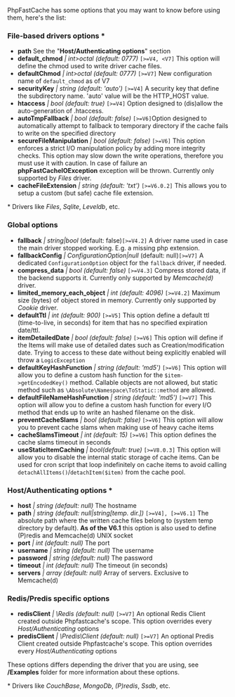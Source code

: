 PhpFastCache has some options that you may want to know before using them, here's the list:

### File-based drivers options *
* **path** See the "**Host/Authenticating options**" section
* **default_chmod** _| int>octal (default: 0777)_ `[>=V4, <V7]` This option will define the chmod used to write driver cache files.
* **defaultChmod** _| int>octal (default: 0777)_ `[>=V7]` New configuration name of `default_chmod` as of V7
* **securityKey** _| string (default: 'auto')_ `[>=V4]` A security key that define the subdirectory name. 'auto' value will be the HTTP_HOST value.
* **htaccess** _| bool (default: true)_ `[>=V4]` Option designed to (dis)allow the auto-generation of .htaccess.
* **autoTmpFallback** _| bool (default: false)_ `[>=V6]`Option designed to automatically attempt to fallback to temporary directory if the cache fails to write on the specified directory
* **secureFileManipulation** _| bool (default: false)_ `[>=V6]` This option enforces a strict I/O manipulation policy by adding more integrity checks. This option may slow down the write operations, therefore you must use it with caution. In case of failure an **phpFastCacheIOException** exception will be thrown. Currently only supported by _Files_ driver.
* **cacheFileExtension** _| string (default: 'txt')_ `[>=V6.0.2]` This allows you to setup a custom (but safe) cache file extension.

\* Drivers like _Files_, _Sqlite_, _Leveldb_, etc.

### Global options
* **fallback** _| string|bool_  (default: false)`[>=V4.2]` A driver name used in case the main driver stopped working. E.g. a missing php extension.
* **fallbackConfig** _| ConfigurationOption|null_  (default: null)`[>=V7]` A dedicated `ConfigurationOption` object for the `fallback` driver, if needed.
* **compress_data** _| bool (default: false)_ `[>=V4.3]` Compress stored data, if the backend supports it. Currently only supported by _Memcache(d)_ driver.
* **limited_memory_each_object** _| int (default: 4096)_ `[>=V4.2]` Maximum size (bytes) of object stored in memory. Currently only supported by _Cookie_ driver.
* **defaultTtl** _| int (default: 900)_ `[>=V5]` This option define a default ttl (time-to-live, in seconds) for item that has no specified expiration date/ttl.
* **itemDetailedDate** _| bool (default: false)_ `[>=V6]` This option will define if the Items will make use of detailed dates such as Creation/modification date. Trying to access to these date without being explicitly enabled will throw a `LogicException`
* **defaultKeyHashFunction** _| string (default: 'md5')_ `[>=V6]` This option will allow you to define a custom hash function for the `$item->getEncodedKey()` method. Callable objects are not allowed, but static method such as `\Absolute\Namespace\ToStatic::method` are allowed.
* **defaultFileNameHashFunction** _| string (default: 'md5')_ `[>=V7]` This option will allow you to define a custom hash function for every I/O method that ends up to write an hashed filename on the disk.
* **preventCacheSlams** _| bool (default: false)_ `[>=V6]` This option will allow you to prevent cache slams when making use of heavy cache items
* **cacheSlamsTimeout** _| int (default: 15)_ `[>=V6]` This option defines the cache slams timeout in seconds
* **useStaticItemCaching** _| bool(default: true)_ `[>=V8.0.3]` This option will allow you to disable the internal static storage of cache items. Can be used for cron script that loop indefinitely on cache items to avoid calling `detachAllItems()`/`detachItem($item)` from the cache pool.

### Host/Authenticating options *
* **host** _| string (default: null)_ The hostname
* **path** _| string (default: null|string[temp. dir.])_ `[>=V4], [>=V6.1]` The absolute path where the written cache files belong to (system temp directory by default). **As of the V6.1** this option is also used to define (P)redis and Memcache(d) UNIX socket
* **port** _| int (default: null)_ The port
* **username** _| string (default: null)_ The username
* **password** _| string (default: null)_ The password
* **timeout** _| int (default: null)_ The timeout (in seconds)
* **servers** _| array (default: null)_ Array of servers. Exclusive to Memcache(d)

### Redis/Predis specific options
* **redisClient** _| \Redis (default: null)_ `[>=V7]` An optional Redis Client created outside Phpfastcache's scope. This option overrides every _Host/Authenticating_ options
* **predisClient** _| \Predis\Client (default: null)_ `[>=V7]` An optional Predis Client created outside Phpfastcache's scope. This option overrides every _Host/Authenticating_ options

These options differs depending the driver that you are using, see **/Examples** folder for more information about these options.

\* Drivers like _CouchBase_, _MongoDb_, _(P)redis_, _Ssdb_, etc.

